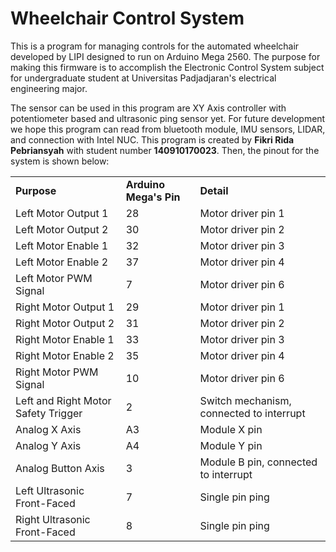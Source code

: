 # Wheelchair Control System
This is a program for managing controls for the automated wheelchair developed by LIPI designed to run on Arduino Mega 2560. The purpose for making this firmware is to accomplish the Electronic Control System subject for undergraduate student at Universitas Padjadjaran's electrical engineering major.

The sensor can be used in this program are XY Axis controller with potentiometer based and ultrasonic ping sensor yet. For future development we hope this program can read from bluetooth module, IMU sensors, LIDAR, and connection with Intel NUC. This program is created by <b>Fikri Rida Pebriansyah</b> with student number <b>140910170023</b>.
Then, the pinout for the system is shown below:
<table>
  <tr>
    <td><b>Purpose</b></td>
    <td><b>Arduino Mega's Pin</b></td>
    <td><b>Detail</b></td>
  </tr>
  <tr>
    <td>Left Motor Output 1</td>
    <td>28</td>
    <td>Motor driver pin 1</td>
  </tr>
  <tr>
    <td>Left Motor Output 2</td>
    <td>30</td>
    <td>Motor driver pin 2</td>
  </tr>
  <tr>
    <td>Left Motor Enable 1</td>
    <td>32</td>
    <td>Motor driver pin 3</td>
  </tr>
  <tr>
    <td>Left Motor Enable 2</td>
    <td>37</td>
    <td>Motor driver pin 4</td>
  </tr>
  <tr>
    <td>Left Motor PWM Signal</td>
    <td>7</td>
    <td>Motor driver pin 6</td>
  </tr>
  <tr>
    <td>Right Motor Output 1</td>
    <td>29</td>
    <td>Motor driver pin 1</td>
  </tr>
  <tr>
    <td>Right Motor Output 2</td>
    <td>31</td>
    <td>Motor driver pin 2</td>
  </tr>
  <tr>
    <td>Right Motor Enable 1</td>
    <td>33</td>
    <td>Motor driver pin 3</td>
  </tr>
  <tr>
    <td>Right Motor Enable 2</td>
    <td>35</td>
    <td>Motor driver pin 4</td>
  </tr>
  <tr>
    <td>Right Motor PWM Signal</td>
    <td>10</td>
    <td>Motor driver pin 6</td>
  </tr>
  <tr>
    <td>Left and Right Motor Safety Trigger</td>
    <td>2</td>
    <td>Switch mechanism, connected to interrupt</td>
  </tr>
  <tr>
    <td>Analog X Axis</td>
    <td>A3</td>
    <td>Module X pin</td>
  </tr>
  <tr>
    <td>Analog Y Axis</td>
    <td>A4</td>
    <td>Module Y pin</td>
  </tr>
  <tr>
    <td>Analog Button Axis</td>
    <td>3</td>
    <td>Module B pin, connected to interrupt</td>
  </tr>
  <tr>
    <td>Left Ultrasonic Front-Faced</td>
    <td>7</td>
    <td>Single pin ping</td>
  </tr>
  <tr>
    <td>Right Ultrasonic Front-Faced</td>
    <td>8</td>
    <td>Single pin ping</td>
  </tr>
</table>
